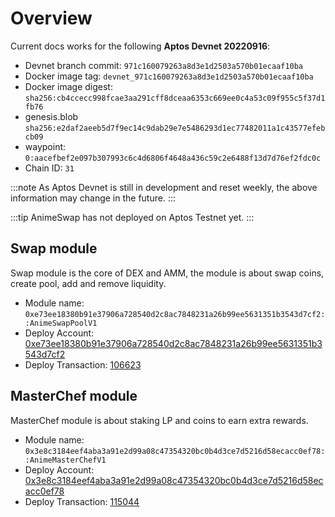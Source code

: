 # Overview
Current docs works for the following **Aptos Devnet 20220916**:
- Devnet branch commit: `971c160079263a8d3e1d2503a570b01ecaaf10ba`
- Docker image tag: `devnet_971c160079263a8d3e1d2503a570b01ecaaf10ba`
- Docker image digest: `sha256:cb4ccecc998fcae3aa291cff8dceaa6353c669ee0c4a53c09f955c5f37d1fb76`
- genesis.blob `sha256:e2daf2aeeb5d7f9ec14c9dab29e7e5486293d1ec77482011a1c43577efebcb09`
- waypoint: `0:aacefbef2e097b307993c6c4d6806f4648a436c59c2e6488f13d7d76ef2fdc0c`
- Chain ID: `31`

:::note
As Aptos Devnet is still in development and reset weekly, the above information may change in the future.
:::


:::tip
AnimeSwap has not deployed on Aptos Testnet yet.
:::

## Swap module
Swap module is the core of DEX and AMM, the module is about swap coins, create pool, add and remove liquidity.
* Module name: `0xe73ee18380b91e37906a728540d2c8ac7848231a26b99ee5631351b3543d7cf2::AnimeSwapPoolV1`
* Deploy Account: [0xe73ee18380b91e37906a728540d2c8ac7848231a26b99ee5631351b3543d7cf2](https://explorer.devnet.aptos.dev/account/0xe73ee18380b91e37906a728540d2c8ac7848231a26b99ee5631351b3543d7cf2)
* Deploy Transaction: [106623](https://explorer.devnet.aptos.dev/txn/106623)

## MasterChef module
MasterChef module is about staking LP and coins to earn extra rewards.
* Module name: `0x3e8c3184eef4aba3a91e2d99a08c47354320bc0b4d3ce7d5216d58ecacc0ef78::AnimeMasterChefV1`
* Deploy Account: [0x3e8c3184eef4aba3a91e2d99a08c47354320bc0b4d3ce7d5216d58ecacc0ef78](https://explorer.devnet.aptos.dev/account/0x3e8c3184eef4aba3a91e2d99a08c47354320bc0b4d3ce7d5216d58ecacc0ef78)
* Deploy Transaction: [115044](https://explorer.devnet.aptos.dev/txn/115044)
